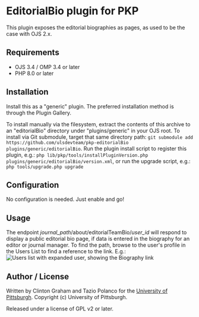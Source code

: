 # EditorialBio plugin for PKP

This plugin exposes the editorial biographies as pages, as used to be the case with OJS 2.x.

## Requirements

* OJS 3.4 / OMP 3.4 or later
* PHP 8.0 or later

## Installation

Install this as a "generic" plugin. The preferred installation method is through the Plugin Gallery.

To install manually via the filesystem, extract the contents of this archive to an "editorialBio" directory under "plugins/generic" in your OJS root.  To install via Git submodule, target that same directory path: `git submodule add https://github.com/ulsdevteam/pkp-editorialBio plugins/generic/editorialBio`.  Run the plugin install script to register this plugin, e.g.: `php lib/pkp/tools/installPluginVersion.php plugins/generic/editorialBio/version.xml`, or run the upgrade script, e.g.: `php tools/upgrade.php upgrade`

## Configuration

No configuration is needed.  Just enable and go!

## Usage

The endpoint *journal_path*/about/editorialTeamBio/*user_id* will respond to display a public editorial bio page, if data is entered in the biography for an editor or journal manager.  To find the path, browse to the user's profile in the Users List to find a reference to the link. E.g.:
![Users list with expanded user, showing the Biography link](bio-link-example.png)

## Author / License

Written by Clinton Graham and Tazio Polanco for the [University of Pittsburgh](http://www.pitt.edu).  Copyright (c) University of Pittsburgh.

Released under a license of GPL v2 or later.
